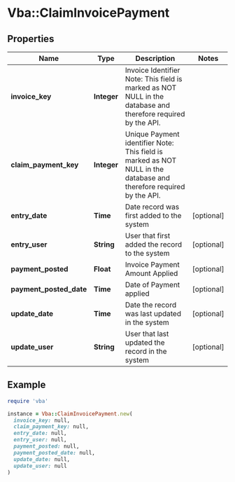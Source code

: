 # Vba::ClaimInvoicePayment

## Properties

| Name | Type | Description | Notes |
| ---- | ---- | ----------- | ----- |
| **invoice_key** | **Integer** | Invoice Identifier Note: This field is marked as NOT NULL in the database and therefore required by the API. |  |
| **claim_payment_key** | **Integer** | Unique Payment identifier Note: This field is marked as NOT NULL in the database and therefore required by the API. |  |
| **entry_date** | **Time** | Date record was first added to the system | [optional] |
| **entry_user** | **String** | User that first added the record to the system | [optional] |
| **payment_posted** | **Float** | Invoice Payment Amount Applied | [optional] |
| **payment_posted_date** | **Time** | Date of Payment applied | [optional] |
| **update_date** | **Time** | Date the record was last updated in the system | [optional] |
| **update_user** | **String** | User that last updated the record in the system | [optional] |

## Example

```ruby
require 'vba'

instance = Vba::ClaimInvoicePayment.new(
  invoice_key: null,
  claim_payment_key: null,
  entry_date: null,
  entry_user: null,
  payment_posted: null,
  payment_posted_date: null,
  update_date: null,
  update_user: null
)
```

